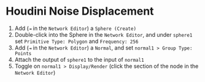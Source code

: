 # Houdini Noise Displacement

1. Add (`⇥` in the `Network Editor`) a `Sphere (Create)`
2. Double-click into the Sphere in the `Network Editor`, and under `sphere1` set `Primitive Type: Polygon` and `Frequency: 256`
3. Add (`⇥` in the `Network Editor`) a `Normal`, and set `normal1 > Group Type: Points`
4. Attach the output of `sphere1` to the input of `normal1`
5. Toggle on `normal1 > Display/Render` (click the section of the node in the `Network Editor`)
